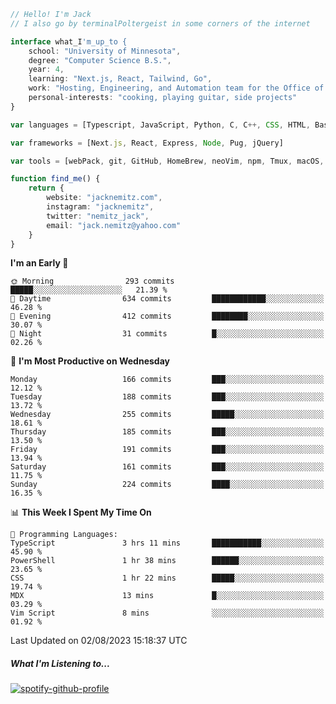 ```typescript
// Hello! I'm Jack
// I also go by terminalPoltergeist in some corners of the internet

interface what_I'm_up_to {
    school: "University of Minnesota",
    degree: "Computer Science B.S.",
    year: 4,
    learning: "Next.js, React, Tailwind, Go",
    work: "Hosting, Engineering, and Automation team for the Office of Information Technology at UMN",
    personal-interests: "cooking, playing guitar, side projects"
}

var languages = [Typescript, JavaScript, Python, C, C++, CSS, HTML, Bash, VimScript]

var frameworks = [Next.js, React, Express, Node, Pug, jQuery]

var tools = [webPack, git, GitHub, HomeBrew, neoVim, npm, Tmux, macOS, Ubuntu, Docker, Nginx, Cloudflare, DigitalOcean]

function find_me() {
    return {
        website: "jacknemitz.com",
        instagram: "jacknemitz",
        twitter: "nemitz_jack",
        email: "jack.nemitz@yahoo.com"
    }
}
```

<!--START_SECTION:waka-->
**I'm an Early 🐤** 

```text
🌞 Morning                293 commits         █████░░░░░░░░░░░░░░░░░░░░   21.39 % 
🌆 Daytime                634 commits         ████████████░░░░░░░░░░░░░   46.28 % 
🌃 Evening                412 commits         ████████░░░░░░░░░░░░░░░░░   30.07 % 
🌙 Night                  31 commits          █░░░░░░░░░░░░░░░░░░░░░░░░   02.26 % 
```
📅 **I'm Most Productive on Wednesday** 

```text
Monday                   166 commits         ███░░░░░░░░░░░░░░░░░░░░░░   12.12 % 
Tuesday                  188 commits         ███░░░░░░░░░░░░░░░░░░░░░░   13.72 % 
Wednesday                255 commits         █████░░░░░░░░░░░░░░░░░░░░   18.61 % 
Thursday                 185 commits         ███░░░░░░░░░░░░░░░░░░░░░░   13.50 % 
Friday                   191 commits         ███░░░░░░░░░░░░░░░░░░░░░░   13.94 % 
Saturday                 161 commits         ███░░░░░░░░░░░░░░░░░░░░░░   11.75 % 
Sunday                   224 commits         ████░░░░░░░░░░░░░░░░░░░░░   16.35 % 
```


📊 **This Week I Spent My Time On** 

```text
💬 Programming Languages: 
TypeScript               3 hrs 11 mins       ███████████░░░░░░░░░░░░░░   45.90 % 
PowerShell               1 hr 38 mins        ██████░░░░░░░░░░░░░░░░░░░   23.65 % 
CSS                      1 hr 22 mins        █████░░░░░░░░░░░░░░░░░░░░   19.74 % 
MDX                      13 mins             █░░░░░░░░░░░░░░░░░░░░░░░░   03.29 % 
Vim Script               8 mins              ░░░░░░░░░░░░░░░░░░░░░░░░░   01.92 % 
```


 Last Updated on 02/08/2023 15:18:37 UTC
<!--END_SECTION:waka-->

##### What I'm Listening to...

[![spotify-github-profile](https://spotify-github-profile.vercel.app/api/view?uid=jack.nemitz&cover_image=true&show_offline=true&bar_color=53b14f&bar_color_cover=false&background_color=121212FF)](https://spotify-github-profile.vercel.app/api/view?uid=jack.nemitz&redirect=true)

